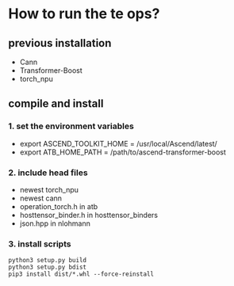 # How to run the te ops?

## previous installation
+ Cann
+ Transformer-Boost
+ torch_npu

## compile and install
### 1. set the environment variables

+ export ASCEND_TOOLKIT_HOME = /usr/local/Ascend/latest/
+ export ATB_HOME_PATH = /path/to/ascend-transformer-boost

### 2. include head files

+ newest torch_npu
+ newest cann
+ operation_torch.h in atb
+ hosttensor_binder.h in hosttensor_binders
+ json.hpp in nlohmann

### 3. install scripts
```shell
python3 setup.py build
python3 setup.py bdist
pip3 install dist/*.whl --force-reinstall
```
